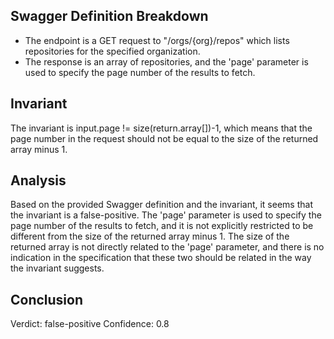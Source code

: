 ## Swagger Definition Breakdown
- The endpoint is a GET request to "/orgs/{org}/repos" which lists repositories for the specified organization.
- The response is an array of repositories, and the 'page' parameter is used to specify the page number of the results to fetch.

## Invariant
The invariant is input.page != size(return.array[])-1, which means that the page number in the request should not be equal to the size of the returned array minus 1.

## Analysis
Based on the provided Swagger definition and the invariant, it seems that the invariant is a false-positive. The 'page' parameter is used to specify the page number of the results to fetch, and it is not explicitly restricted to be different from the size of the returned array minus 1. The size of the returned array is not directly related to the 'page' parameter, and there is no indication in the specification that these two should be related in the way the invariant suggests.

## Conclusion
Verdict: false-positive
Confidence: 0.8
